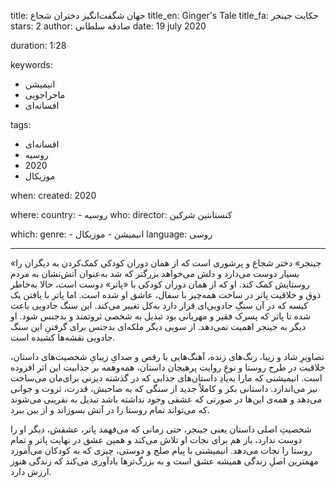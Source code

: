 
title: جهان شگفت‌انگیز دختران شجاع
title_en: Ginger's Tale
title_fa: حکایت جینجر
stars: 2
author: صادقه سلطانی
date: 19 july 2020

duration: 1:28

keywords:
  - انیمیشن
  - ماحراجویی
  - افسانه‌ای 

tags:
  - افسانه‌ای
  - روسیه
  - 2020
  - موزیکال 

when:
  created: 2020

where:
  country:
    - روسیه
who:
  director: کنستانتین شرکین

which:
  genre:
    - انیمیشن
    - موزیکال
  language: روسی

---

«جینجر» دختر شجاع و پرشوری است که از همان دوران کودکی کمک‌‌کردن به دیگران را بسیار دوست می‌دارد و دلش می‌خواهد بزرگتر که شد به‌عنوان آتش‌نشان به مردم روستایش کمک کند. او که از همان دوران کودکی با «پاتر» دوست است، حالا به‌خاطر ذوق و خلاقیت پاتر در ساخت همه‌چیز با سفال، عاشق او شده است. اما پاتر با یافتن یک کیسه که در آن سنگِ جادویی‌ای قرار دارد به‌کل تغییر می‌کند. این سنگ جادویی باعث شده تا پاتر که پسرک فقیر و مهربانی بود تبدیل به شخصی ثروتمند و بدجنس شود. او دیگر به جینجر اهمیت نمی‌دهد. از سویی دیگر ملکه‌ای بدجنس برای گرفتنِ این سنگ جادویی نقشه‌ها کشیده است.

 تصاویرِ شاد و زیبا، رنگ‌های زنده، آهنگ‌هایی با رقص و صدایِ زیبایِ شخصیت‌های داستان، خلاقیت در طرح روستا و نوعِ روایت پرهیجان داستان، همه‌و‌همه بر جذابیت این اثر افزوده‌ است. انیمیشنی که مارا به‌یادِ داستان‌های جذابی که در گذشته دیزنی برای‌مان می‌ساخت نیز می‌اندازد. داستانی بکر و کاملاً جدید از سنگی که به صاحبش، قدرت، ثروت و جوانی می‌دهد و همه‌ی این‌ها در صورتی که عشقی وجود نداشته باشد تبدیل به نفرینی می‌شوند که می‌تواند تمام روستا را در آتش بسوزاند و از بین ببرد.

شخصیتِ اصلی داستان یعنی جینجر، حتی زمانی که می‌فهمد پاتر، عشقش، دیگر او را دوست ندارد، باز هم برای نجات او تلاش می‌کند و همین عشق در نهایت پاتر و تمام روستا را نجات می‌دهد. انیمیشنی با پیام صلح و دوستی، چیزی که به کودکان می‌آموزد مهمترین اصلِ زندگی همیشه عشق است و به بزرگ‌ترها یادآوری می‌کند که زندگی هنوز ارزش دارد.